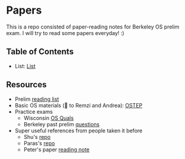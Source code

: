 # Papers

This is a repo consisted of paper-reading notes for Berkeley OS prelim exam. I will try to read some papers everyday! :)

## Table of Contents
- List: [List](list.md)

## Resources
* Prelim [reading list](https://ucbosprelim.samkumar.org/reading.html)
* Basic OS materials (🙌 to Remzi and Andrea): [OSTEP](https://pages.cs.wisc.edu/~remzi/OSTEP/)
* Practice exams
    *  Wisconsin [OS Quals](https://www.cs.wisc.edu/operating-systems-quals/)
    *  Berkeley past prelim [questions](https://www2.eecs.berkeley.edu/Protected/Grads/CS/Prelims/osqu.html)
* Super useful references from people taken it before 
    *  Shu's [repo](https://github.com/lynnliu030/os-prelim)
    *  Paras's [repo](https://github.com/parasj/papers)
    *  Peter's paper [reading note](https://pschafhalter.com/blog) 
